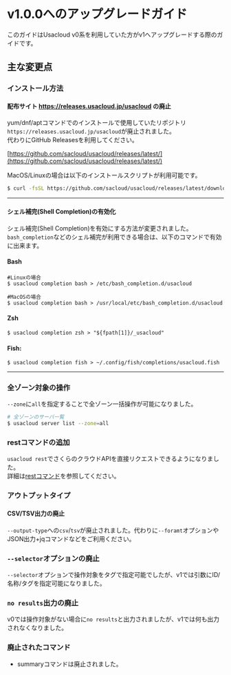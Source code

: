 # v1.0.0へのアップグレードガイド

このガイドはUsacloud v0系を利用していた方がv1へアップグレードする際のガイドです。  

## 主な変更点

### インストール方法

#### 配布サイト https://releases.usacloud.jp/usacloud の廃止

yum/dnf/aptコマンドでのインストールで使用していたリポジトリ `https://releases.usacloud.jp/usacloud`が廃止されました。  
代わりにGitHub Releasesを利用してください。

[https://github.com/sacloud/usacloud/releases/latest/](https://github.com/sacloud/usacloud/releases/latest/)

MacOS/Linuxの場合は以下のインストールスクリプトが利用可能です。

```bash
$ curl -fsSL https://github.com/sacloud/usacloud/releases/latest/download/install.sh | bash
```

---

#### シェル補完(Shell Completion)の有効化

シェル補完(Shell Completion)を有効にする方法が変更されました。  
`bash_completion`などのシェル補完が利用できる場合は、以下のコマンドで有効に出来ます。

#### Bash

    #Linuxの場合
    $ usacloud completion bash > /etc/bash_completion.d/usacloud

    #MacOSの場合
    $ usacloud completion bash > /usr/local/etc/bash_completion.d/usacloud

#### Zsh

    $ usacloud completion zsh > "${fpath[1]}/_usacloud"

#### Fish:

    $ usacloud completion fish > ~/.config/fish/completions/usacloud.fish

---

### 全ゾーン対象の操作

`--zone`に`all`を指定することで全ゾーン一括操作が可能になりました。

```bash
# 全ゾーンのサーバ一覧
$ usacloud server list --zone=all
```

### restコマンドの追加

`usacloud rest`でさくらのクラウドAPIを直接リクエストできるようになりました。  
詳細は[restコマンド](../../guides/rest)を参照してください。

### アウトプットタイプ

#### CSV/TSV出力の廃止

`--output-type`への`csv`/`tsv`が廃止されました。代わりに`--foramt`オプションやJSON出力+jqコマンドなどをご利用ください。

### `--selector`オプションの廃止

`--selector`オプションで操作対象をタグで指定可能でしたが、v1では引数にID/名称/タグを指定可能になりました。

### `no results`出力の廃止

v0では操作対象がない場合に`no results`と出力されましたが、v1では何も出力されなくなりました。

### 廃止されたコマンド

- summaryコマンドは廃止されました。

